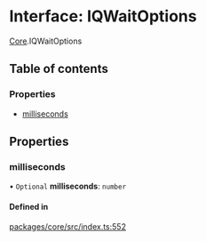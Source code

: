 # Interface: IQWaitOptions

[Core](../modules/Core.md).IQWaitOptions

## Table of contents

### Properties

- [milliseconds](Core.IQWaitOptions.md#milliseconds)

## Properties

### milliseconds

• `Optional` **milliseconds**: `number`

#### Defined in

[packages/core/src/index.ts:552](https://github.com/iniquitybbs/iniquity/blob/5dc4891/packages/core/src/index.ts#L552)
